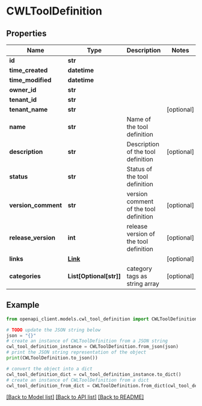 # CWLToolDefinition


## Properties

Name | Type | Description | Notes
------------ | ------------- | ------------- | -------------
**id** | **str** |  | 
**time_created** | **datetime** |  | 
**time_modified** | **datetime** |  | 
**owner_id** | **str** |  | 
**tenant_id** | **str** |  | 
**tenant_name** | **str** |  | [optional] 
**name** | **str** | Name of the tool definition | 
**description** | **str** | Description of the tool definition | [optional] 
**status** | **str** | Status of the tool definition | 
**version_comment** | **str** | version comment of the tool definition | [optional] 
**release_version** | **int** | release version of the tool definition | [optional] 
**links** | [**Link**](Link.md) |  | [optional] 
**categories** | **List[Optional[str]]** | category tags as string array | [optional] 

## Example

```python
from openapi_client.models.cwl_tool_definition import CWLToolDefinition

# TODO update the JSON string below
json = "{}"
# create an instance of CWLToolDefinition from a JSON string
cwl_tool_definition_instance = CWLToolDefinition.from_json(json)
# print the JSON string representation of the object
print(CWLToolDefinition.to_json())

# convert the object into a dict
cwl_tool_definition_dict = cwl_tool_definition_instance.to_dict()
# create an instance of CWLToolDefinition from a dict
cwl_tool_definition_from_dict = CWLToolDefinition.from_dict(cwl_tool_definition_dict)
```
[[Back to Model list]](../README.md#documentation-for-models) [[Back to API list]](../README.md#documentation-for-api-endpoints) [[Back to README]](../README.md)


